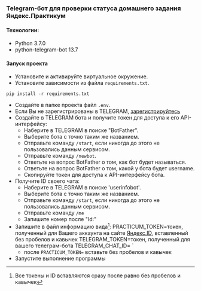 ### Telegram-бот для проверки статуса домашнего задания Яндекс.Практикум

#### Технологии:
- Python 3.7.0
- python-telegram-bot 13.7

#### Запуск проекта
- Установите и активируйте виртуальное окружение.
- Установите зависимости из файла `requirements.txt`.
```
pip install -r requirements.txt
``` 
- Создайте в папке проекта файл `.env`.
- Если Вы не зарегистрированы в TELEGRAM, [зарегистрируйтесь](https://messengers.guru/telegram/kak-zaregistrirovatsya-telegrame)
- Создайте в TELEGRAM бота и получите токен для доступа к его API-интерфейсу:
  - Наберите в TELEGRAM в поиске "BotFather".
  - Выберите бота с точно таким же названием.
  - Отправьте команду `/start`, если никогда до этого не пользовались данным сервисом.
  - Отправьте команду `/newbot`.
  - Ответьте на вопрос BotFather о том, как бот будет называться.
  - Ответьте на вопрос BotFather о том, какой у бота будет username.
  - Скопируйте токен для доступа к API-интерфейсу бота.
- Получите ID своего чата:
  - Наберите в TELEGRAM в поиске 'userinfobot'.
  - Выберите бота с точно таким же названием.
  - Отправьте команду `/start`, если никогда до этого не пользовались данным сервисом.
  - Отправьте команду `/me`
  - Запишите номер после "Id:"
- Запишите в файл информацию вида[^1]:
PRACTICUM_TOKEN=токен, полученный для Вашего аккаунта на сайте [Яндекс.ID](https://oauth.yandex.ru/authorize?response_type=token&client_id=1d0b9dd4d652455a9eb710d450ff456a), вставленный без пробелов и кавычек
TELEGRAM_TOKEN=токен, полученный для вашего телеграм-бота
TELEGRAM_CHAT_ID=
`
  - после `PRACTICUM_TOKEN=` вставьте без пробелов и кавычек 
- Запустите выполнение программы

[^1]: Все токены и ID вставляются сразу после равно без пробелов и кавычек
